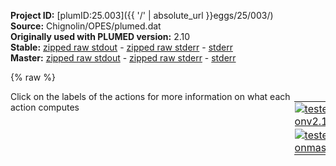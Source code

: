 **Project ID:** [plumID:25.003]({{ '/' | absolute_url }}eggs/25/003/)  
**Source:** Chignolin/OPES/plumed.dat  
**Originally used with PLUMED version:** 2.10  
**Stable:** [zipped raw stdout](plumed.dat.plumed.stdout.txt.zip) - [zipped raw stderr](plumed.dat.plumed.stderr.txt.zip) - [stderr](plumed.dat.plumed.stderr)  
**Master:** [zipped raw stdout](plumed.dat.plumed_master.stdout.txt.zip) - [zipped raw stderr](plumed.dat.plumed_master.stderr.txt.zip) - [stderr](plumed.dat.plumed_master.stderr)  

{% raw %}
<div style="width: 100%; float:left">
<div style="width: 90%; float:left" id="value_details_data/Chignolin/OPES/plumed.dat"> Click on the labels of the actions for more information on what each action computes </div>
<div style="width: 10%; float:left"><table><tr><td style="padding:1px"><a href="plumed.dat.plumed.stderr"><img src="https://img.shields.io/badge/v2.10-passing-green.svg" alt="tested onv2.10" /></a></td></tr><tr><td style="padding:1px"><a href="plumed.dat.plumed_master.stderr"><img src="https://img.shields.io/badge/master-passing-green.svg" alt="tested onmaster" /></a></td></tr></table></div></div>
<pre style="width=97%;">
<span class="plumedtooltip" style="color:blue"># vim: ft=plumed<span class="right">Enables syntax highlighting for PLUMED files in vim. See <a href="https://www.plumed.org/doc-master/user-doc/html/_vim_syntax.html">here for more details. </a><i></i></span></span>

<br/><span style="color:blue" class="comment">#generated with gmx editconf -f topol.tpr -o reference.pdb, see https://www.plumed.org/doc-v2.7/user-doc/html/_m_o_l_i_n_f_o.html</span>
<span class="plumedtooltip" style="color:green">WHOLEMOLECULES<span class="right">This action is used to rebuild molecules that can become split by the periodic boundary conditions. <a href="https://www.plumed.org/doc-master/user-doc/html/_w_h_o_l_e_m_o_l_e_c_u_l_e_s.html" style="color:green">More details</a><i></i></span></span> <span class="plumedtooltip">ENTITY0<span class="right">the atoms that make up a molecule that you wish to align<i></i></span></span>=1-166

<span style="color:blue" class="comment"># Select Calpha</span>
<span style="display:none;" id="data/Chignolin/OPES/plumed.dat">The WHOLEMOLECULES action with label <b></b> calculates something</span><b name="data/Chignolin/OPES/plumed.datPROTEIN" onclick='showPath("data/Chignolin/OPES/plumed.dat","data/Chignolin/OPES/plumed.datPROTEIN","data/Chignolin/OPES/plumed.datPROTEIN","violet")'>PROTEIN</b><span style="display:none;" id="data/Chignolin/OPES/plumed.datPROTEIN">The GROUP action with label <b>PROTEIN</b> calculates the following quantities:<table  align="center" frame="void" width="95%" cellpadding="5%"><tr><td width="5%"><b> Quantity </b>  </td><td width="5%"><b> Type </b>  </td><td><b> Description </b> </td></tr><tr><td width="5%">PROTEIN</td><td width="5%"><font color="violet">atoms</font></td><td>indices of atoms specified in GROUP</td></tr></table></span>: <span class="plumedtooltip" style="color:green">GROUP<span class="right">Define a group of atoms so that a particular list of atoms can be referenced with a single label in definitions of CVs or virtual atoms. <a href="https://www.plumed.org/doc-master/user-doc/html/_g_r_o_u_p.html" style="color:green">More details</a><i></i></span></span> <span class="plumedtooltip">ATOMS<span class="right">the numerical indexes for the set of atoms in the group<i></i></span></span>=1-166
<b name="data/Chignolin/OPES/plumed.datCA" onclick='showPath("data/Chignolin/OPES/plumed.dat","data/Chignolin/OPES/plumed.datCA","data/Chignolin/OPES/plumed.datCA","violet")'>CA</b><span style="display:none;" id="data/Chignolin/OPES/plumed.datCA">The GROUP action with label <b>CA</b> calculates the following quantities:<table  align="center" frame="void" width="95%" cellpadding="5%"><tr><td width="5%"><b> Quantity </b>  </td><td width="5%"><b> Type </b>  </td><td><b> Description </b> </td></tr><tr><td width="5%">CA</td><td width="5%"><font color="violet">atoms</font></td><td>indices of atoms specified in GROUP</td></tr></table></span>: <span class="plumedtooltip" style="color:green">GROUP<span class="right">Define a group of atoms so that a particular list of atoms can be referenced with a single label in definitions of CVs or virtual atoms. <a href="https://www.plumed.org/doc-master/user-doc/html/_g_r_o_u_p.html" style="color:green">More details</a><i></i></span></span> <span class="plumedtooltip">ATOMS<span class="right">the numerical indexes for the set of atoms in the group<i></i></span></span>=5,26,47,61,73,88,102,109,123,147

<b name="data/Chignolin/OPES/plumed.datd1" onclick='showPath("data/Chignolin/OPES/plumed.dat","data/Chignolin/OPES/plumed.datd1","data/Chignolin/OPES/plumed.datd1","black")'>d1</b><span style="display:none;" id="data/Chignolin/OPES/plumed.datd1">The DISTANCE action with label <b>d1</b> calculates the following quantities:<table  align="center" frame="void" width="95%" cellpadding="5%"><tr><td width="5%"><b> Quantity </b>  </td><td width="5%"><b> Type </b>  </td><td><b> Description </b> </td></tr><tr><td width="5%">d1</td><td width="5%"><font color="black">scalar</font></td><td>the DISTANCE between this pair of atoms</td></tr></table></span>: <span class="plumedtooltip" style="color:green">DISTANCE<span class="right">Calculate the distance between a pair of atoms. <a href="https://www.plumed.org/doc-master/user-doc/html/_d_i_s_t_a_n_c_e.html" style="color:green">More details</a><i></i></span></span> <span class="plumedtooltip">ATOMS<span class="right">the pair of atom that we are calculating the distance between<i></i></span></span>=26,5
<b name="data/Chignolin/OPES/plumed.datd2" onclick='showPath("data/Chignolin/OPES/plumed.dat","data/Chignolin/OPES/plumed.datd2","data/Chignolin/OPES/plumed.datd2","black")'>d2</b><span style="display:none;" id="data/Chignolin/OPES/plumed.datd2">The DISTANCE action with label <b>d2</b> calculates the following quantities:<table  align="center" frame="void" width="95%" cellpadding="5%"><tr><td width="5%"><b> Quantity </b>  </td><td width="5%"><b> Type </b>  </td><td><b> Description </b> </td></tr><tr><td width="5%">d2</td><td width="5%"><font color="black">scalar</font></td><td>the DISTANCE between this pair of atoms</td></tr></table></span>: <span class="plumedtooltip" style="color:green">DISTANCE<span class="right">Calculate the distance between a pair of atoms. <a href="https://www.plumed.org/doc-master/user-doc/html/_d_i_s_t_a_n_c_e.html" style="color:green">More details</a><i></i></span></span> <span class="plumedtooltip">ATOMS<span class="right">the pair of atom that we are calculating the distance between<i></i></span></span>=47,5
<b name="data/Chignolin/OPES/plumed.datd3" onclick='showPath("data/Chignolin/OPES/plumed.dat","data/Chignolin/OPES/plumed.datd3","data/Chignolin/OPES/plumed.datd3","black")'>d3</b><span style="display:none;" id="data/Chignolin/OPES/plumed.datd3">The DISTANCE action with label <b>d3</b> calculates the following quantities:<table  align="center" frame="void" width="95%" cellpadding="5%"><tr><td width="5%"><b> Quantity </b>  </td><td width="5%"><b> Type </b>  </td><td><b> Description </b> </td></tr><tr><td width="5%">d3</td><td width="5%"><font color="black">scalar</font></td><td>the DISTANCE between this pair of atoms</td></tr></table></span>: <span class="plumedtooltip" style="color:green">DISTANCE<span class="right">Calculate the distance between a pair of atoms. <a href="https://www.plumed.org/doc-master/user-doc/html/_d_i_s_t_a_n_c_e.html" style="color:green">More details</a><i></i></span></span> <span class="plumedtooltip">ATOMS<span class="right">the pair of atom that we are calculating the distance between<i></i></span></span>=47,26
<b name="data/Chignolin/OPES/plumed.datd4" onclick='showPath("data/Chignolin/OPES/plumed.dat","data/Chignolin/OPES/plumed.datd4","data/Chignolin/OPES/plumed.datd4","black")'>d4</b><span style="display:none;" id="data/Chignolin/OPES/plumed.datd4">The DISTANCE action with label <b>d4</b> calculates the following quantities:<table  align="center" frame="void" width="95%" cellpadding="5%"><tr><td width="5%"><b> Quantity </b>  </td><td width="5%"><b> Type </b>  </td><td><b> Description </b> </td></tr><tr><td width="5%">d4</td><td width="5%"><font color="black">scalar</font></td><td>the DISTANCE between this pair of atoms</td></tr></table></span>: <span class="plumedtooltip" style="color:green">DISTANCE<span class="right">Calculate the distance between a pair of atoms. <a href="https://www.plumed.org/doc-master/user-doc/html/_d_i_s_t_a_n_c_e.html" style="color:green">More details</a><i></i></span></span> <span class="plumedtooltip">ATOMS<span class="right">the pair of atom that we are calculating the distance between<i></i></span></span>=61,5
<b name="data/Chignolin/OPES/plumed.datd5" onclick='showPath("data/Chignolin/OPES/plumed.dat","data/Chignolin/OPES/plumed.datd5","data/Chignolin/OPES/plumed.datd5","black")'>d5</b><span style="display:none;" id="data/Chignolin/OPES/plumed.datd5">The DISTANCE action with label <b>d5</b> calculates the following quantities:<table  align="center" frame="void" width="95%" cellpadding="5%"><tr><td width="5%"><b> Quantity </b>  </td><td width="5%"><b> Type </b>  </td><td><b> Description </b> </td></tr><tr><td width="5%">d5</td><td width="5%"><font color="black">scalar</font></td><td>the DISTANCE between this pair of atoms</td></tr></table></span>: <span class="plumedtooltip" style="color:green">DISTANCE<span class="right">Calculate the distance between a pair of atoms. <a href="https://www.plumed.org/doc-master/user-doc/html/_d_i_s_t_a_n_c_e.html" style="color:green">More details</a><i></i></span></span> <span class="plumedtooltip">ATOMS<span class="right">the pair of atom that we are calculating the distance between<i></i></span></span>=61,26
<b name="data/Chignolin/OPES/plumed.datd6" onclick='showPath("data/Chignolin/OPES/plumed.dat","data/Chignolin/OPES/plumed.datd6","data/Chignolin/OPES/plumed.datd6","black")'>d6</b><span style="display:none;" id="data/Chignolin/OPES/plumed.datd6">The DISTANCE action with label <b>d6</b> calculates the following quantities:<table  align="center" frame="void" width="95%" cellpadding="5%"><tr><td width="5%"><b> Quantity </b>  </td><td width="5%"><b> Type </b>  </td><td><b> Description </b> </td></tr><tr><td width="5%">d6</td><td width="5%"><font color="black">scalar</font></td><td>the DISTANCE between this pair of atoms</td></tr></table></span>: <span class="plumedtooltip" style="color:green">DISTANCE<span class="right">Calculate the distance between a pair of atoms. <a href="https://www.plumed.org/doc-master/user-doc/html/_d_i_s_t_a_n_c_e.html" style="color:green">More details</a><i></i></span></span> <span class="plumedtooltip">ATOMS<span class="right">the pair of atom that we are calculating the distance between<i></i></span></span>=61,47
<b name="data/Chignolin/OPES/plumed.datd7" onclick='showPath("data/Chignolin/OPES/plumed.dat","data/Chignolin/OPES/plumed.datd7","data/Chignolin/OPES/plumed.datd7","black")'>d7</b><span style="display:none;" id="data/Chignolin/OPES/plumed.datd7">The DISTANCE action with label <b>d7</b> calculates the following quantities:<table  align="center" frame="void" width="95%" cellpadding="5%"><tr><td width="5%"><b> Quantity </b>  </td><td width="5%"><b> Type </b>  </td><td><b> Description </b> </td></tr><tr><td width="5%">d7</td><td width="5%"><font color="black">scalar</font></td><td>the DISTANCE between this pair of atoms</td></tr></table></span>: <span class="plumedtooltip" style="color:green">DISTANCE<span class="right">Calculate the distance between a pair of atoms. <a href="https://www.plumed.org/doc-master/user-doc/html/_d_i_s_t_a_n_c_e.html" style="color:green">More details</a><i></i></span></span> <span class="plumedtooltip">ATOMS<span class="right">the pair of atom that we are calculating the distance between<i></i></span></span>=73,5
<b name="data/Chignolin/OPES/plumed.datd8" onclick='showPath("data/Chignolin/OPES/plumed.dat","data/Chignolin/OPES/plumed.datd8","data/Chignolin/OPES/plumed.datd8","black")'>d8</b><span style="display:none;" id="data/Chignolin/OPES/plumed.datd8">The DISTANCE action with label <b>d8</b> calculates the following quantities:<table  align="center" frame="void" width="95%" cellpadding="5%"><tr><td width="5%"><b> Quantity </b>  </td><td width="5%"><b> Type </b>  </td><td><b> Description </b> </td></tr><tr><td width="5%">d8</td><td width="5%"><font color="black">scalar</font></td><td>the DISTANCE between this pair of atoms</td></tr></table></span>: <span class="plumedtooltip" style="color:green">DISTANCE<span class="right">Calculate the distance between a pair of atoms. <a href="https://www.plumed.org/doc-master/user-doc/html/_d_i_s_t_a_n_c_e.html" style="color:green">More details</a><i></i></span></span> <span class="plumedtooltip">ATOMS<span class="right">the pair of atom that we are calculating the distance between<i></i></span></span>=73,26
<b name="data/Chignolin/OPES/plumed.datd9" onclick='showPath("data/Chignolin/OPES/plumed.dat","data/Chignolin/OPES/plumed.datd9","data/Chignolin/OPES/plumed.datd9","black")'>d9</b><span style="display:none;" id="data/Chignolin/OPES/plumed.datd9">The DISTANCE action with label <b>d9</b> calculates the following quantities:<table  align="center" frame="void" width="95%" cellpadding="5%"><tr><td width="5%"><b> Quantity </b>  </td><td width="5%"><b> Type </b>  </td><td><b> Description </b> </td></tr><tr><td width="5%">d9</td><td width="5%"><font color="black">scalar</font></td><td>the DISTANCE between this pair of atoms</td></tr></table></span>: <span class="plumedtooltip" style="color:green">DISTANCE<span class="right">Calculate the distance between a pair of atoms. <a href="https://www.plumed.org/doc-master/user-doc/html/_d_i_s_t_a_n_c_e.html" style="color:green">More details</a><i></i></span></span> <span class="plumedtooltip">ATOMS<span class="right">the pair of atom that we are calculating the distance between<i></i></span></span>=73,47
<b name="data/Chignolin/OPES/plumed.datd10" onclick='showPath("data/Chignolin/OPES/plumed.dat","data/Chignolin/OPES/plumed.datd10","data/Chignolin/OPES/plumed.datd10","black")'>d10</b><span style="display:none;" id="data/Chignolin/OPES/plumed.datd10">The DISTANCE action with label <b>d10</b> calculates the following quantities:<table  align="center" frame="void" width="95%" cellpadding="5%"><tr><td width="5%"><b> Quantity </b>  </td><td width="5%"><b> Type </b>  </td><td><b> Description </b> </td></tr><tr><td width="5%">d10</td><td width="5%"><font color="black">scalar</font></td><td>the DISTANCE between this pair of atoms</td></tr></table></span>: <span class="plumedtooltip" style="color:green">DISTANCE<span class="right">Calculate the distance between a pair of atoms. <a href="https://www.plumed.org/doc-master/user-doc/html/_d_i_s_t_a_n_c_e.html" style="color:green">More details</a><i></i></span></span> <span class="plumedtooltip">ATOMS<span class="right">the pair of atom that we are calculating the distance between<i></i></span></span>=73,61
<b name="data/Chignolin/OPES/plumed.datd11" onclick='showPath("data/Chignolin/OPES/plumed.dat","data/Chignolin/OPES/plumed.datd11","data/Chignolin/OPES/plumed.datd11","black")'>d11</b><span style="display:none;" id="data/Chignolin/OPES/plumed.datd11">The DISTANCE action with label <b>d11</b> calculates the following quantities:<table  align="center" frame="void" width="95%" cellpadding="5%"><tr><td width="5%"><b> Quantity </b>  </td><td width="5%"><b> Type </b>  </td><td><b> Description </b> </td></tr><tr><td width="5%">d11</td><td width="5%"><font color="black">scalar</font></td><td>the DISTANCE between this pair of atoms</td></tr></table></span>: <span class="plumedtooltip" style="color:green">DISTANCE<span class="right">Calculate the distance between a pair of atoms. <a href="https://www.plumed.org/doc-master/user-doc/html/_d_i_s_t_a_n_c_e.html" style="color:green">More details</a><i></i></span></span> <span class="plumedtooltip">ATOMS<span class="right">the pair of atom that we are calculating the distance between<i></i></span></span>=88,5
<b name="data/Chignolin/OPES/plumed.datd12" onclick='showPath("data/Chignolin/OPES/plumed.dat","data/Chignolin/OPES/plumed.datd12","data/Chignolin/OPES/plumed.datd12","black")'>d12</b><span style="display:none;" id="data/Chignolin/OPES/plumed.datd12">The DISTANCE action with label <b>d12</b> calculates the following quantities:<table  align="center" frame="void" width="95%" cellpadding="5%"><tr><td width="5%"><b> Quantity </b>  </td><td width="5%"><b> Type </b>  </td><td><b> Description </b> </td></tr><tr><td width="5%">d12</td><td width="5%"><font color="black">scalar</font></td><td>the DISTANCE between this pair of atoms</td></tr></table></span>: <span class="plumedtooltip" style="color:green">DISTANCE<span class="right">Calculate the distance between a pair of atoms. <a href="https://www.plumed.org/doc-master/user-doc/html/_d_i_s_t_a_n_c_e.html" style="color:green">More details</a><i></i></span></span> <span class="plumedtooltip">ATOMS<span class="right">the pair of atom that we are calculating the distance between<i></i></span></span>=88,26
<b name="data/Chignolin/OPES/plumed.datd13" onclick='showPath("data/Chignolin/OPES/plumed.dat","data/Chignolin/OPES/plumed.datd13","data/Chignolin/OPES/plumed.datd13","black")'>d13</b><span style="display:none;" id="data/Chignolin/OPES/plumed.datd13">The DISTANCE action with label <b>d13</b> calculates the following quantities:<table  align="center" frame="void" width="95%" cellpadding="5%"><tr><td width="5%"><b> Quantity </b>  </td><td width="5%"><b> Type </b>  </td><td><b> Description </b> </td></tr><tr><td width="5%">d13</td><td width="5%"><font color="black">scalar</font></td><td>the DISTANCE between this pair of atoms</td></tr></table></span>: <span class="plumedtooltip" style="color:green">DISTANCE<span class="right">Calculate the distance between a pair of atoms. <a href="https://www.plumed.org/doc-master/user-doc/html/_d_i_s_t_a_n_c_e.html" style="color:green">More details</a><i></i></span></span> <span class="plumedtooltip">ATOMS<span class="right">the pair of atom that we are calculating the distance between<i></i></span></span>=88,47
<b name="data/Chignolin/OPES/plumed.datd14" onclick='showPath("data/Chignolin/OPES/plumed.dat","data/Chignolin/OPES/plumed.datd14","data/Chignolin/OPES/plumed.datd14","black")'>d14</b><span style="display:none;" id="data/Chignolin/OPES/plumed.datd14">The DISTANCE action with label <b>d14</b> calculates the following quantities:<table  align="center" frame="void" width="95%" cellpadding="5%"><tr><td width="5%"><b> Quantity </b>  </td><td width="5%"><b> Type </b>  </td><td><b> Description </b> </td></tr><tr><td width="5%">d14</td><td width="5%"><font color="black">scalar</font></td><td>the DISTANCE between this pair of atoms</td></tr></table></span>: <span class="plumedtooltip" style="color:green">DISTANCE<span class="right">Calculate the distance between a pair of atoms. <a href="https://www.plumed.org/doc-master/user-doc/html/_d_i_s_t_a_n_c_e.html" style="color:green">More details</a><i></i></span></span> <span class="plumedtooltip">ATOMS<span class="right">the pair of atom that we are calculating the distance between<i></i></span></span>=88,61
<b name="data/Chignolin/OPES/plumed.datd15" onclick='showPath("data/Chignolin/OPES/plumed.dat","data/Chignolin/OPES/plumed.datd15","data/Chignolin/OPES/plumed.datd15","black")'>d15</b><span style="display:none;" id="data/Chignolin/OPES/plumed.datd15">The DISTANCE action with label <b>d15</b> calculates the following quantities:<table  align="center" frame="void" width="95%" cellpadding="5%"><tr><td width="5%"><b> Quantity </b>  </td><td width="5%"><b> Type </b>  </td><td><b> Description </b> </td></tr><tr><td width="5%">d15</td><td width="5%"><font color="black">scalar</font></td><td>the DISTANCE between this pair of atoms</td></tr></table></span>: <span class="plumedtooltip" style="color:green">DISTANCE<span class="right">Calculate the distance between a pair of atoms. <a href="https://www.plumed.org/doc-master/user-doc/html/_d_i_s_t_a_n_c_e.html" style="color:green">More details</a><i></i></span></span> <span class="plumedtooltip">ATOMS<span class="right">the pair of atom that we are calculating the distance between<i></i></span></span>=88,73
<b name="data/Chignolin/OPES/plumed.datd16" onclick='showPath("data/Chignolin/OPES/plumed.dat","data/Chignolin/OPES/plumed.datd16","data/Chignolin/OPES/plumed.datd16","black")'>d16</b><span style="display:none;" id="data/Chignolin/OPES/plumed.datd16">The DISTANCE action with label <b>d16</b> calculates the following quantities:<table  align="center" frame="void" width="95%" cellpadding="5%"><tr><td width="5%"><b> Quantity </b>  </td><td width="5%"><b> Type </b>  </td><td><b> Description </b> </td></tr><tr><td width="5%">d16</td><td width="5%"><font color="black">scalar</font></td><td>the DISTANCE between this pair of atoms</td></tr></table></span>: <span class="plumedtooltip" style="color:green">DISTANCE<span class="right">Calculate the distance between a pair of atoms. <a href="https://www.plumed.org/doc-master/user-doc/html/_d_i_s_t_a_n_c_e.html" style="color:green">More details</a><i></i></span></span> <span class="plumedtooltip">ATOMS<span class="right">the pair of atom that we are calculating the distance between<i></i></span></span>=102,5
<b name="data/Chignolin/OPES/plumed.datd17" onclick='showPath("data/Chignolin/OPES/plumed.dat","data/Chignolin/OPES/plumed.datd17","data/Chignolin/OPES/plumed.datd17","black")'>d17</b><span style="display:none;" id="data/Chignolin/OPES/plumed.datd17">The DISTANCE action with label <b>d17</b> calculates the following quantities:<table  align="center" frame="void" width="95%" cellpadding="5%"><tr><td width="5%"><b> Quantity </b>  </td><td width="5%"><b> Type </b>  </td><td><b> Description </b> </td></tr><tr><td width="5%">d17</td><td width="5%"><font color="black">scalar</font></td><td>the DISTANCE between this pair of atoms</td></tr></table></span>: <span class="plumedtooltip" style="color:green">DISTANCE<span class="right">Calculate the distance between a pair of atoms. <a href="https://www.plumed.org/doc-master/user-doc/html/_d_i_s_t_a_n_c_e.html" style="color:green">More details</a><i></i></span></span> <span class="plumedtooltip">ATOMS<span class="right">the pair of atom that we are calculating the distance between<i></i></span></span>=102,26
<b name="data/Chignolin/OPES/plumed.datd18" onclick='showPath("data/Chignolin/OPES/plumed.dat","data/Chignolin/OPES/plumed.datd18","data/Chignolin/OPES/plumed.datd18","black")'>d18</b><span style="display:none;" id="data/Chignolin/OPES/plumed.datd18">The DISTANCE action with label <b>d18</b> calculates the following quantities:<table  align="center" frame="void" width="95%" cellpadding="5%"><tr><td width="5%"><b> Quantity </b>  </td><td width="5%"><b> Type </b>  </td><td><b> Description </b> </td></tr><tr><td width="5%">d18</td><td width="5%"><font color="black">scalar</font></td><td>the DISTANCE between this pair of atoms</td></tr></table></span>: <span class="plumedtooltip" style="color:green">DISTANCE<span class="right">Calculate the distance between a pair of atoms. <a href="https://www.plumed.org/doc-master/user-doc/html/_d_i_s_t_a_n_c_e.html" style="color:green">More details</a><i></i></span></span> <span class="plumedtooltip">ATOMS<span class="right">the pair of atom that we are calculating the distance between<i></i></span></span>=102,47
<b name="data/Chignolin/OPES/plumed.datd19" onclick='showPath("data/Chignolin/OPES/plumed.dat","data/Chignolin/OPES/plumed.datd19","data/Chignolin/OPES/plumed.datd19","black")'>d19</b><span style="display:none;" id="data/Chignolin/OPES/plumed.datd19">The DISTANCE action with label <b>d19</b> calculates the following quantities:<table  align="center" frame="void" width="95%" cellpadding="5%"><tr><td width="5%"><b> Quantity </b>  </td><td width="5%"><b> Type </b>  </td><td><b> Description </b> </td></tr><tr><td width="5%">d19</td><td width="5%"><font color="black">scalar</font></td><td>the DISTANCE between this pair of atoms</td></tr></table></span>: <span class="plumedtooltip" style="color:green">DISTANCE<span class="right">Calculate the distance between a pair of atoms. <a href="https://www.plumed.org/doc-master/user-doc/html/_d_i_s_t_a_n_c_e.html" style="color:green">More details</a><i></i></span></span> <span class="plumedtooltip">ATOMS<span class="right">the pair of atom that we are calculating the distance between<i></i></span></span>=102,61
<b name="data/Chignolin/OPES/plumed.datd20" onclick='showPath("data/Chignolin/OPES/plumed.dat","data/Chignolin/OPES/plumed.datd20","data/Chignolin/OPES/plumed.datd20","black")'>d20</b><span style="display:none;" id="data/Chignolin/OPES/plumed.datd20">The DISTANCE action with label <b>d20</b> calculates the following quantities:<table  align="center" frame="void" width="95%" cellpadding="5%"><tr><td width="5%"><b> Quantity </b>  </td><td width="5%"><b> Type </b>  </td><td><b> Description </b> </td></tr><tr><td width="5%">d20</td><td width="5%"><font color="black">scalar</font></td><td>the DISTANCE between this pair of atoms</td></tr></table></span>: <span class="plumedtooltip" style="color:green">DISTANCE<span class="right">Calculate the distance between a pair of atoms. <a href="https://www.plumed.org/doc-master/user-doc/html/_d_i_s_t_a_n_c_e.html" style="color:green">More details</a><i></i></span></span> <span class="plumedtooltip">ATOMS<span class="right">the pair of atom that we are calculating the distance between<i></i></span></span>=102,73
<b name="data/Chignolin/OPES/plumed.datd21" onclick='showPath("data/Chignolin/OPES/plumed.dat","data/Chignolin/OPES/plumed.datd21","data/Chignolin/OPES/plumed.datd21","black")'>d21</b><span style="display:none;" id="data/Chignolin/OPES/plumed.datd21">The DISTANCE action with label <b>d21</b> calculates the following quantities:<table  align="center" frame="void" width="95%" cellpadding="5%"><tr><td width="5%"><b> Quantity </b>  </td><td width="5%"><b> Type </b>  </td><td><b> Description </b> </td></tr><tr><td width="5%">d21</td><td width="5%"><font color="black">scalar</font></td><td>the DISTANCE between this pair of atoms</td></tr></table></span>: <span class="plumedtooltip" style="color:green">DISTANCE<span class="right">Calculate the distance between a pair of atoms. <a href="https://www.plumed.org/doc-master/user-doc/html/_d_i_s_t_a_n_c_e.html" style="color:green">More details</a><i></i></span></span> <span class="plumedtooltip">ATOMS<span class="right">the pair of atom that we are calculating the distance between<i></i></span></span>=102,88
<b name="data/Chignolin/OPES/plumed.datd22" onclick='showPath("data/Chignolin/OPES/plumed.dat","data/Chignolin/OPES/plumed.datd22","data/Chignolin/OPES/plumed.datd22","black")'>d22</b><span style="display:none;" id="data/Chignolin/OPES/plumed.datd22">The DISTANCE action with label <b>d22</b> calculates the following quantities:<table  align="center" frame="void" width="95%" cellpadding="5%"><tr><td width="5%"><b> Quantity </b>  </td><td width="5%"><b> Type </b>  </td><td><b> Description </b> </td></tr><tr><td width="5%">d22</td><td width="5%"><font color="black">scalar</font></td><td>the DISTANCE between this pair of atoms</td></tr></table></span>: <span class="plumedtooltip" style="color:green">DISTANCE<span class="right">Calculate the distance between a pair of atoms. <a href="https://www.plumed.org/doc-master/user-doc/html/_d_i_s_t_a_n_c_e.html" style="color:green">More details</a><i></i></span></span> <span class="plumedtooltip">ATOMS<span class="right">the pair of atom that we are calculating the distance between<i></i></span></span>=109,5
<b name="data/Chignolin/OPES/plumed.datd23" onclick='showPath("data/Chignolin/OPES/plumed.dat","data/Chignolin/OPES/plumed.datd23","data/Chignolin/OPES/plumed.datd23","black")'>d23</b><span style="display:none;" id="data/Chignolin/OPES/plumed.datd23">The DISTANCE action with label <b>d23</b> calculates the following quantities:<table  align="center" frame="void" width="95%" cellpadding="5%"><tr><td width="5%"><b> Quantity </b>  </td><td width="5%"><b> Type </b>  </td><td><b> Description </b> </td></tr><tr><td width="5%">d23</td><td width="5%"><font color="black">scalar</font></td><td>the DISTANCE between this pair of atoms</td></tr></table></span>: <span class="plumedtooltip" style="color:green">DISTANCE<span class="right">Calculate the distance between a pair of atoms. <a href="https://www.plumed.org/doc-master/user-doc/html/_d_i_s_t_a_n_c_e.html" style="color:green">More details</a><i></i></span></span> <span class="plumedtooltip">ATOMS<span class="right">the pair of atom that we are calculating the distance between<i></i></span></span>=109,26
<b name="data/Chignolin/OPES/plumed.datd24" onclick='showPath("data/Chignolin/OPES/plumed.dat","data/Chignolin/OPES/plumed.datd24","data/Chignolin/OPES/plumed.datd24","black")'>d24</b><span style="display:none;" id="data/Chignolin/OPES/plumed.datd24">The DISTANCE action with label <b>d24</b> calculates the following quantities:<table  align="center" frame="void" width="95%" cellpadding="5%"><tr><td width="5%"><b> Quantity </b>  </td><td width="5%"><b> Type </b>  </td><td><b> Description </b> </td></tr><tr><td width="5%">d24</td><td width="5%"><font color="black">scalar</font></td><td>the DISTANCE between this pair of atoms</td></tr></table></span>: <span class="plumedtooltip" style="color:green">DISTANCE<span class="right">Calculate the distance between a pair of atoms. <a href="https://www.plumed.org/doc-master/user-doc/html/_d_i_s_t_a_n_c_e.html" style="color:green">More details</a><i></i></span></span> <span class="plumedtooltip">ATOMS<span class="right">the pair of atom that we are calculating the distance between<i></i></span></span>=109,47
<b name="data/Chignolin/OPES/plumed.datd25" onclick='showPath("data/Chignolin/OPES/plumed.dat","data/Chignolin/OPES/plumed.datd25","data/Chignolin/OPES/plumed.datd25","black")'>d25</b><span style="display:none;" id="data/Chignolin/OPES/plumed.datd25">The DISTANCE action with label <b>d25</b> calculates the following quantities:<table  align="center" frame="void" width="95%" cellpadding="5%"><tr><td width="5%"><b> Quantity </b>  </td><td width="5%"><b> Type </b>  </td><td><b> Description </b> </td></tr><tr><td width="5%">d25</td><td width="5%"><font color="black">scalar</font></td><td>the DISTANCE between this pair of atoms</td></tr></table></span>: <span class="plumedtooltip" style="color:green">DISTANCE<span class="right">Calculate the distance between a pair of atoms. <a href="https://www.plumed.org/doc-master/user-doc/html/_d_i_s_t_a_n_c_e.html" style="color:green">More details</a><i></i></span></span> <span class="plumedtooltip">ATOMS<span class="right">the pair of atom that we are calculating the distance between<i></i></span></span>=109,61
<b name="data/Chignolin/OPES/plumed.datd26" onclick='showPath("data/Chignolin/OPES/plumed.dat","data/Chignolin/OPES/plumed.datd26","data/Chignolin/OPES/plumed.datd26","black")'>d26</b><span style="display:none;" id="data/Chignolin/OPES/plumed.datd26">The DISTANCE action with label <b>d26</b> calculates the following quantities:<table  align="center" frame="void" width="95%" cellpadding="5%"><tr><td width="5%"><b> Quantity </b>  </td><td width="5%"><b> Type </b>  </td><td><b> Description </b> </td></tr><tr><td width="5%">d26</td><td width="5%"><font color="black">scalar</font></td><td>the DISTANCE between this pair of atoms</td></tr></table></span>: <span class="plumedtooltip" style="color:green">DISTANCE<span class="right">Calculate the distance between a pair of atoms. <a href="https://www.plumed.org/doc-master/user-doc/html/_d_i_s_t_a_n_c_e.html" style="color:green">More details</a><i></i></span></span> <span class="plumedtooltip">ATOMS<span class="right">the pair of atom that we are calculating the distance between<i></i></span></span>=109,73
<b name="data/Chignolin/OPES/plumed.datd27" onclick='showPath("data/Chignolin/OPES/plumed.dat","data/Chignolin/OPES/plumed.datd27","data/Chignolin/OPES/plumed.datd27","black")'>d27</b><span style="display:none;" id="data/Chignolin/OPES/plumed.datd27">The DISTANCE action with label <b>d27</b> calculates the following quantities:<table  align="center" frame="void" width="95%" cellpadding="5%"><tr><td width="5%"><b> Quantity </b>  </td><td width="5%"><b> Type </b>  </td><td><b> Description </b> </td></tr><tr><td width="5%">d27</td><td width="5%"><font color="black">scalar</font></td><td>the DISTANCE between this pair of atoms</td></tr></table></span>: <span class="plumedtooltip" style="color:green">DISTANCE<span class="right">Calculate the distance between a pair of atoms. <a href="https://www.plumed.org/doc-master/user-doc/html/_d_i_s_t_a_n_c_e.html" style="color:green">More details</a><i></i></span></span> <span class="plumedtooltip">ATOMS<span class="right">the pair of atom that we are calculating the distance between<i></i></span></span>=109,88
<b name="data/Chignolin/OPES/plumed.datd28" onclick='showPath("data/Chignolin/OPES/plumed.dat","data/Chignolin/OPES/plumed.datd28","data/Chignolin/OPES/plumed.datd28","black")'>d28</b><span style="display:none;" id="data/Chignolin/OPES/plumed.datd28">The DISTANCE action with label <b>d28</b> calculates the following quantities:<table  align="center" frame="void" width="95%" cellpadding="5%"><tr><td width="5%"><b> Quantity </b>  </td><td width="5%"><b> Type </b>  </td><td><b> Description </b> </td></tr><tr><td width="5%">d28</td><td width="5%"><font color="black">scalar</font></td><td>the DISTANCE between this pair of atoms</td></tr></table></span>: <span class="plumedtooltip" style="color:green">DISTANCE<span class="right">Calculate the distance between a pair of atoms. <a href="https://www.plumed.org/doc-master/user-doc/html/_d_i_s_t_a_n_c_e.html" style="color:green">More details</a><i></i></span></span> <span class="plumedtooltip">ATOMS<span class="right">the pair of atom that we are calculating the distance between<i></i></span></span>=109,102
<b name="data/Chignolin/OPES/plumed.datd29" onclick='showPath("data/Chignolin/OPES/plumed.dat","data/Chignolin/OPES/plumed.datd29","data/Chignolin/OPES/plumed.datd29","black")'>d29</b><span style="display:none;" id="data/Chignolin/OPES/plumed.datd29">The DISTANCE action with label <b>d29</b> calculates the following quantities:<table  align="center" frame="void" width="95%" cellpadding="5%"><tr><td width="5%"><b> Quantity </b>  </td><td width="5%"><b> Type </b>  </td><td><b> Description </b> </td></tr><tr><td width="5%">d29</td><td width="5%"><font color="black">scalar</font></td><td>the DISTANCE between this pair of atoms</td></tr></table></span>: <span class="plumedtooltip" style="color:green">DISTANCE<span class="right">Calculate the distance between a pair of atoms. <a href="https://www.plumed.org/doc-master/user-doc/html/_d_i_s_t_a_n_c_e.html" style="color:green">More details</a><i></i></span></span> <span class="plumedtooltip">ATOMS<span class="right">the pair of atom that we are calculating the distance between<i></i></span></span>=123,5
<b name="data/Chignolin/OPES/plumed.datd30" onclick='showPath("data/Chignolin/OPES/plumed.dat","data/Chignolin/OPES/plumed.datd30","data/Chignolin/OPES/plumed.datd30","black")'>d30</b><span style="display:none;" id="data/Chignolin/OPES/plumed.datd30">The DISTANCE action with label <b>d30</b> calculates the following quantities:<table  align="center" frame="void" width="95%" cellpadding="5%"><tr><td width="5%"><b> Quantity </b>  </td><td width="5%"><b> Type </b>  </td><td><b> Description </b> </td></tr><tr><td width="5%">d30</td><td width="5%"><font color="black">scalar</font></td><td>the DISTANCE between this pair of atoms</td></tr></table></span>: <span class="plumedtooltip" style="color:green">DISTANCE<span class="right">Calculate the distance between a pair of atoms. <a href="https://www.plumed.org/doc-master/user-doc/html/_d_i_s_t_a_n_c_e.html" style="color:green">More details</a><i></i></span></span> <span class="plumedtooltip">ATOMS<span class="right">the pair of atom that we are calculating the distance between<i></i></span></span>=123,26
<b name="data/Chignolin/OPES/plumed.datd31" onclick='showPath("data/Chignolin/OPES/plumed.dat","data/Chignolin/OPES/plumed.datd31","data/Chignolin/OPES/plumed.datd31","black")'>d31</b><span style="display:none;" id="data/Chignolin/OPES/plumed.datd31">The DISTANCE action with label <b>d31</b> calculates the following quantities:<table  align="center" frame="void" width="95%" cellpadding="5%"><tr><td width="5%"><b> Quantity </b>  </td><td width="5%"><b> Type </b>  </td><td><b> Description </b> </td></tr><tr><td width="5%">d31</td><td width="5%"><font color="black">scalar</font></td><td>the DISTANCE between this pair of atoms</td></tr></table></span>: <span class="plumedtooltip" style="color:green">DISTANCE<span class="right">Calculate the distance between a pair of atoms. <a href="https://www.plumed.org/doc-master/user-doc/html/_d_i_s_t_a_n_c_e.html" style="color:green">More details</a><i></i></span></span> <span class="plumedtooltip">ATOMS<span class="right">the pair of atom that we are calculating the distance between<i></i></span></span>=123,47
<b name="data/Chignolin/OPES/plumed.datd32" onclick='showPath("data/Chignolin/OPES/plumed.dat","data/Chignolin/OPES/plumed.datd32","data/Chignolin/OPES/plumed.datd32","black")'>d32</b><span style="display:none;" id="data/Chignolin/OPES/plumed.datd32">The DISTANCE action with label <b>d32</b> calculates the following quantities:<table  align="center" frame="void" width="95%" cellpadding="5%"><tr><td width="5%"><b> Quantity </b>  </td><td width="5%"><b> Type </b>  </td><td><b> Description </b> </td></tr><tr><td width="5%">d32</td><td width="5%"><font color="black">scalar</font></td><td>the DISTANCE between this pair of atoms</td></tr></table></span>: <span class="plumedtooltip" style="color:green">DISTANCE<span class="right">Calculate the distance between a pair of atoms. <a href="https://www.plumed.org/doc-master/user-doc/html/_d_i_s_t_a_n_c_e.html" style="color:green">More details</a><i></i></span></span> <span class="plumedtooltip">ATOMS<span class="right">the pair of atom that we are calculating the distance between<i></i></span></span>=123,61
<b name="data/Chignolin/OPES/plumed.datd33" onclick='showPath("data/Chignolin/OPES/plumed.dat","data/Chignolin/OPES/plumed.datd33","data/Chignolin/OPES/plumed.datd33","black")'>d33</b><span style="display:none;" id="data/Chignolin/OPES/plumed.datd33">The DISTANCE action with label <b>d33</b> calculates the following quantities:<table  align="center" frame="void" width="95%" cellpadding="5%"><tr><td width="5%"><b> Quantity </b>  </td><td width="5%"><b> Type </b>  </td><td><b> Description </b> </td></tr><tr><td width="5%">d33</td><td width="5%"><font color="black">scalar</font></td><td>the DISTANCE between this pair of atoms</td></tr></table></span>: <span class="plumedtooltip" style="color:green">DISTANCE<span class="right">Calculate the distance between a pair of atoms. <a href="https://www.plumed.org/doc-master/user-doc/html/_d_i_s_t_a_n_c_e.html" style="color:green">More details</a><i></i></span></span> <span class="plumedtooltip">ATOMS<span class="right">the pair of atom that we are calculating the distance between<i></i></span></span>=123,73
<b name="data/Chignolin/OPES/plumed.datd34" onclick='showPath("data/Chignolin/OPES/plumed.dat","data/Chignolin/OPES/plumed.datd34","data/Chignolin/OPES/plumed.datd34","black")'>d34</b><span style="display:none;" id="data/Chignolin/OPES/plumed.datd34">The DISTANCE action with label <b>d34</b> calculates the following quantities:<table  align="center" frame="void" width="95%" cellpadding="5%"><tr><td width="5%"><b> Quantity </b>  </td><td width="5%"><b> Type </b>  </td><td><b> Description </b> </td></tr><tr><td width="5%">d34</td><td width="5%"><font color="black">scalar</font></td><td>the DISTANCE between this pair of atoms</td></tr></table></span>: <span class="plumedtooltip" style="color:green">DISTANCE<span class="right">Calculate the distance between a pair of atoms. <a href="https://www.plumed.org/doc-master/user-doc/html/_d_i_s_t_a_n_c_e.html" style="color:green">More details</a><i></i></span></span> <span class="plumedtooltip">ATOMS<span class="right">the pair of atom that we are calculating the distance between<i></i></span></span>=123,88
<b name="data/Chignolin/OPES/plumed.datd35" onclick='showPath("data/Chignolin/OPES/plumed.dat","data/Chignolin/OPES/plumed.datd35","data/Chignolin/OPES/plumed.datd35","black")'>d35</b><span style="display:none;" id="data/Chignolin/OPES/plumed.datd35">The DISTANCE action with label <b>d35</b> calculates the following quantities:<table  align="center" frame="void" width="95%" cellpadding="5%"><tr><td width="5%"><b> Quantity </b>  </td><td width="5%"><b> Type </b>  </td><td><b> Description </b> </td></tr><tr><td width="5%">d35</td><td width="5%"><font color="black">scalar</font></td><td>the DISTANCE between this pair of atoms</td></tr></table></span>: <span class="plumedtooltip" style="color:green">DISTANCE<span class="right">Calculate the distance between a pair of atoms. <a href="https://www.plumed.org/doc-master/user-doc/html/_d_i_s_t_a_n_c_e.html" style="color:green">More details</a><i></i></span></span> <span class="plumedtooltip">ATOMS<span class="right">the pair of atom that we are calculating the distance between<i></i></span></span>=123,102
<b name="data/Chignolin/OPES/plumed.datd36" onclick='showPath("data/Chignolin/OPES/plumed.dat","data/Chignolin/OPES/plumed.datd36","data/Chignolin/OPES/plumed.datd36","black")'>d36</b><span style="display:none;" id="data/Chignolin/OPES/plumed.datd36">The DISTANCE action with label <b>d36</b> calculates the following quantities:<table  align="center" frame="void" width="95%" cellpadding="5%"><tr><td width="5%"><b> Quantity </b>  </td><td width="5%"><b> Type </b>  </td><td><b> Description </b> </td></tr><tr><td width="5%">d36</td><td width="5%"><font color="black">scalar</font></td><td>the DISTANCE between this pair of atoms</td></tr></table></span>: <span class="plumedtooltip" style="color:green">DISTANCE<span class="right">Calculate the distance between a pair of atoms. <a href="https://www.plumed.org/doc-master/user-doc/html/_d_i_s_t_a_n_c_e.html" style="color:green">More details</a><i></i></span></span> <span class="plumedtooltip">ATOMS<span class="right">the pair of atom that we are calculating the distance between<i></i></span></span>=123,109
<b name="data/Chignolin/OPES/plumed.datd37" onclick='showPath("data/Chignolin/OPES/plumed.dat","data/Chignolin/OPES/plumed.datd37","data/Chignolin/OPES/plumed.datd37","black")'>d37</b><span style="display:none;" id="data/Chignolin/OPES/plumed.datd37">The DISTANCE action with label <b>d37</b> calculates the following quantities:<table  align="center" frame="void" width="95%" cellpadding="5%"><tr><td width="5%"><b> Quantity </b>  </td><td width="5%"><b> Type </b>  </td><td><b> Description </b> </td></tr><tr><td width="5%">d37</td><td width="5%"><font color="black">scalar</font></td><td>the DISTANCE between this pair of atoms</td></tr></table></span>: <span class="plumedtooltip" style="color:green">DISTANCE<span class="right">Calculate the distance between a pair of atoms. <a href="https://www.plumed.org/doc-master/user-doc/html/_d_i_s_t_a_n_c_e.html" style="color:green">More details</a><i></i></span></span> <span class="plumedtooltip">ATOMS<span class="right">the pair of atom that we are calculating the distance between<i></i></span></span>=147,5
<b name="data/Chignolin/OPES/plumed.datd38" onclick='showPath("data/Chignolin/OPES/plumed.dat","data/Chignolin/OPES/plumed.datd38","data/Chignolin/OPES/plumed.datd38","black")'>d38</b><span style="display:none;" id="data/Chignolin/OPES/plumed.datd38">The DISTANCE action with label <b>d38</b> calculates the following quantities:<table  align="center" frame="void" width="95%" cellpadding="5%"><tr><td width="5%"><b> Quantity </b>  </td><td width="5%"><b> Type </b>  </td><td><b> Description </b> </td></tr><tr><td width="5%">d38</td><td width="5%"><font color="black">scalar</font></td><td>the DISTANCE between this pair of atoms</td></tr></table></span>: <span class="plumedtooltip" style="color:green">DISTANCE<span class="right">Calculate the distance between a pair of atoms. <a href="https://www.plumed.org/doc-master/user-doc/html/_d_i_s_t_a_n_c_e.html" style="color:green">More details</a><i></i></span></span> <span class="plumedtooltip">ATOMS<span class="right">the pair of atom that we are calculating the distance between<i></i></span></span>=147,26
<b name="data/Chignolin/OPES/plumed.datd39" onclick='showPath("data/Chignolin/OPES/plumed.dat","data/Chignolin/OPES/plumed.datd39","data/Chignolin/OPES/plumed.datd39","black")'>d39</b><span style="display:none;" id="data/Chignolin/OPES/plumed.datd39">The DISTANCE action with label <b>d39</b> calculates the following quantities:<table  align="center" frame="void" width="95%" cellpadding="5%"><tr><td width="5%"><b> Quantity </b>  </td><td width="5%"><b> Type </b>  </td><td><b> Description </b> </td></tr><tr><td width="5%">d39</td><td width="5%"><font color="black">scalar</font></td><td>the DISTANCE between this pair of atoms</td></tr></table></span>: <span class="plumedtooltip" style="color:green">DISTANCE<span class="right">Calculate the distance between a pair of atoms. <a href="https://www.plumed.org/doc-master/user-doc/html/_d_i_s_t_a_n_c_e.html" style="color:green">More details</a><i></i></span></span> <span class="plumedtooltip">ATOMS<span class="right">the pair of atom that we are calculating the distance between<i></i></span></span>=147,47
<b name="data/Chignolin/OPES/plumed.datd40" onclick='showPath("data/Chignolin/OPES/plumed.dat","data/Chignolin/OPES/plumed.datd40","data/Chignolin/OPES/plumed.datd40","black")'>d40</b><span style="display:none;" id="data/Chignolin/OPES/plumed.datd40">The DISTANCE action with label <b>d40</b> calculates the following quantities:<table  align="center" frame="void" width="95%" cellpadding="5%"><tr><td width="5%"><b> Quantity </b>  </td><td width="5%"><b> Type </b>  </td><td><b> Description </b> </td></tr><tr><td width="5%">d40</td><td width="5%"><font color="black">scalar</font></td><td>the DISTANCE between this pair of atoms</td></tr></table></span>: <span class="plumedtooltip" style="color:green">DISTANCE<span class="right">Calculate the distance between a pair of atoms. <a href="https://www.plumed.org/doc-master/user-doc/html/_d_i_s_t_a_n_c_e.html" style="color:green">More details</a><i></i></span></span> <span class="plumedtooltip">ATOMS<span class="right">the pair of atom that we are calculating the distance between<i></i></span></span>=147,61
<b name="data/Chignolin/OPES/plumed.datd41" onclick='showPath("data/Chignolin/OPES/plumed.dat","data/Chignolin/OPES/plumed.datd41","data/Chignolin/OPES/plumed.datd41","black")'>d41</b><span style="display:none;" id="data/Chignolin/OPES/plumed.datd41">The DISTANCE action with label <b>d41</b> calculates the following quantities:<table  align="center" frame="void" width="95%" cellpadding="5%"><tr><td width="5%"><b> Quantity </b>  </td><td width="5%"><b> Type </b>  </td><td><b> Description </b> </td></tr><tr><td width="5%">d41</td><td width="5%"><font color="black">scalar</font></td><td>the DISTANCE between this pair of atoms</td></tr></table></span>: <span class="plumedtooltip" style="color:green">DISTANCE<span class="right">Calculate the distance between a pair of atoms. <a href="https://www.plumed.org/doc-master/user-doc/html/_d_i_s_t_a_n_c_e.html" style="color:green">More details</a><i></i></span></span> <span class="plumedtooltip">ATOMS<span class="right">the pair of atom that we are calculating the distance between<i></i></span></span>=147,73
<b name="data/Chignolin/OPES/plumed.datd42" onclick='showPath("data/Chignolin/OPES/plumed.dat","data/Chignolin/OPES/plumed.datd42","data/Chignolin/OPES/plumed.datd42","black")'>d42</b><span style="display:none;" id="data/Chignolin/OPES/plumed.datd42">The DISTANCE action with label <b>d42</b> calculates the following quantities:<table  align="center" frame="void" width="95%" cellpadding="5%"><tr><td width="5%"><b> Quantity </b>  </td><td width="5%"><b> Type </b>  </td><td><b> Description </b> </td></tr><tr><td width="5%">d42</td><td width="5%"><font color="black">scalar</font></td><td>the DISTANCE between this pair of atoms</td></tr></table></span>: <span class="plumedtooltip" style="color:green">DISTANCE<span class="right">Calculate the distance between a pair of atoms. <a href="https://www.plumed.org/doc-master/user-doc/html/_d_i_s_t_a_n_c_e.html" style="color:green">More details</a><i></i></span></span> <span class="plumedtooltip">ATOMS<span class="right">the pair of atom that we are calculating the distance between<i></i></span></span>=147,88
<b name="data/Chignolin/OPES/plumed.datd43" onclick='showPath("data/Chignolin/OPES/plumed.dat","data/Chignolin/OPES/plumed.datd43","data/Chignolin/OPES/plumed.datd43","black")'>d43</b><span style="display:none;" id="data/Chignolin/OPES/plumed.datd43">The DISTANCE action with label <b>d43</b> calculates the following quantities:<table  align="center" frame="void" width="95%" cellpadding="5%"><tr><td width="5%"><b> Quantity </b>  </td><td width="5%"><b> Type </b>  </td><td><b> Description </b> </td></tr><tr><td width="5%">d43</td><td width="5%"><font color="black">scalar</font></td><td>the DISTANCE between this pair of atoms</td></tr></table></span>: <span class="plumedtooltip" style="color:green">DISTANCE<span class="right">Calculate the distance between a pair of atoms. <a href="https://www.plumed.org/doc-master/user-doc/html/_d_i_s_t_a_n_c_e.html" style="color:green">More details</a><i></i></span></span> <span class="plumedtooltip">ATOMS<span class="right">the pair of atom that we are calculating the distance between<i></i></span></span>=147,102
<b name="data/Chignolin/OPES/plumed.datd44" onclick='showPath("data/Chignolin/OPES/plumed.dat","data/Chignolin/OPES/plumed.datd44","data/Chignolin/OPES/plumed.datd44","black")'>d44</b><span style="display:none;" id="data/Chignolin/OPES/plumed.datd44">The DISTANCE action with label <b>d44</b> calculates the following quantities:<table  align="center" frame="void" width="95%" cellpadding="5%"><tr><td width="5%"><b> Quantity </b>  </td><td width="5%"><b> Type </b>  </td><td><b> Description </b> </td></tr><tr><td width="5%">d44</td><td width="5%"><font color="black">scalar</font></td><td>the DISTANCE between this pair of atoms</td></tr></table></span>: <span class="plumedtooltip" style="color:green">DISTANCE<span class="right">Calculate the distance between a pair of atoms. <a href="https://www.plumed.org/doc-master/user-doc/html/_d_i_s_t_a_n_c_e.html" style="color:green">More details</a><i></i></span></span> <span class="plumedtooltip">ATOMS<span class="right">the pair of atom that we are calculating the distance between<i></i></span></span>=147,109
<b name="data/Chignolin/OPES/plumed.datd45" onclick='showPath("data/Chignolin/OPES/plumed.dat","data/Chignolin/OPES/plumed.datd45","data/Chignolin/OPES/plumed.datd45","black")'>d45</b><span style="display:none;" id="data/Chignolin/OPES/plumed.datd45">The DISTANCE action with label <b>d45</b> calculates the following quantities:<table  align="center" frame="void" width="95%" cellpadding="5%"><tr><td width="5%"><b> Quantity </b>  </td><td width="5%"><b> Type </b>  </td><td><b> Description </b> </td></tr><tr><td width="5%">d45</td><td width="5%"><font color="black">scalar</font></td><td>the DISTANCE between this pair of atoms</td></tr></table></span>: <span class="plumedtooltip" style="color:green">DISTANCE<span class="right">Calculate the distance between a pair of atoms. <a href="https://www.plumed.org/doc-master/user-doc/html/_d_i_s_t_a_n_c_e.html" style="color:green">More details</a><i></i></span></span> <span class="plumedtooltip">ATOMS<span class="right">the pair of atom that we are calculating the distance between<i></i></span></span>=147,123

<span style="color:blue" class="comment">#Deep-TDA CV</span>
<b name="data/Chignolin/OPES/plumed.datdeepTDA" onclick='showPath("data/Chignolin/OPES/plumed.dat","data/Chignolin/OPES/plumed.datdeepTDA","data/Chignolin/OPES/plumed.datdeepTDA","black")'>deepTDA</b><span style="display:none;" id="data/Chignolin/OPES/plumed.datdeepTDA">The PYTORCH_MODEL action with label <b>deepTDA</b> calculates the following quantities:<table  align="center" frame="void" width="95%" cellpadding="5%"><tr><td width="5%"><b> Quantity </b>  </td><td width="5%"><b> Type </b>  </td><td><b> Description </b> </td></tr><tr><td width="5%">deepTDA.node-0</td><td width="5%"><font color="black">scalar</font></td><td>Model outputs  This is the 0th of these quantities</td></tr></table></span>: <span class="plumedtooltip" style="color:green">PYTORCH_MODEL<span class="right">Load a PyTorch model compiled with TorchScript. <a href="https://www.plumed.org/doc-master/user-doc/html/_p_y_t_o_r_c_h__m_o_d_e_l.html" style="color:green">More details</a><i></i></span></span> <span class="plumedtooltip">FILE<span class="right">Filename of the PyTorch compiled model<i></i></span></span>=chignolin_deepTDA.pt <span class="plumedtooltip">ARG<span class="right">the labels of the values from which the function is calculated<i></i></span></span>=<b name="data/Chignolin/OPES/plumed.datd1">d1</b>,<b name="data/Chignolin/OPES/plumed.datd2">d2</b>,<b name="data/Chignolin/OPES/plumed.datd3">d3</b>,<b name="data/Chignolin/OPES/plumed.datd4">d4</b>,<b name="data/Chignolin/OPES/plumed.datd5">d5</b>,<b name="data/Chignolin/OPES/plumed.datd6">d6</b>,<b name="data/Chignolin/OPES/plumed.datd7">d7</b>,<b name="data/Chignolin/OPES/plumed.datd8">d8</b>,<b name="data/Chignolin/OPES/plumed.datd9">d9</b>,<b name="data/Chignolin/OPES/plumed.datd10">d10</b>,<b name="data/Chignolin/OPES/plumed.datd11">d11</b>,<b name="data/Chignolin/OPES/plumed.datd12">d12</b>,<b name="data/Chignolin/OPES/plumed.datd13">d13</b>,<b name="data/Chignolin/OPES/plumed.datd14">d14</b>,<b name="data/Chignolin/OPES/plumed.datd15">d15</b>,<b name="data/Chignolin/OPES/plumed.datd16">d16</b>,<b name="data/Chignolin/OPES/plumed.datd17">d17</b>,<b name="data/Chignolin/OPES/plumed.datd18">d18</b>,<b name="data/Chignolin/OPES/plumed.datd19">d19</b>,<b name="data/Chignolin/OPES/plumed.datd20">d20</b>,<b name="data/Chignolin/OPES/plumed.datd21">d21</b>,<b name="data/Chignolin/OPES/plumed.datd22">d22</b>,<b name="data/Chignolin/OPES/plumed.datd23">d23</b>,<b name="data/Chignolin/OPES/plumed.datd24">d24</b>,<b name="data/Chignolin/OPES/plumed.datd25">d25</b>,<b name="data/Chignolin/OPES/plumed.datd26">d26</b>,<b name="data/Chignolin/OPES/plumed.datd27">d27</b>,<b name="data/Chignolin/OPES/plumed.datd28">d28</b>,<b name="data/Chignolin/OPES/plumed.datd29">d29</b>,<b name="data/Chignolin/OPES/plumed.datd30">d30</b>,<b name="data/Chignolin/OPES/plumed.datd31">d31</b>,<b name="data/Chignolin/OPES/plumed.datd32">d32</b>,<b name="data/Chignolin/OPES/plumed.datd33">d33</b>,<b name="data/Chignolin/OPES/plumed.datd34">d34</b>,<b name="data/Chignolin/OPES/plumed.datd35">d35</b>,<b name="data/Chignolin/OPES/plumed.datd36">d36</b>,<b name="data/Chignolin/OPES/plumed.datd37">d37</b>,<b name="data/Chignolin/OPES/plumed.datd38">d38</b>,<b name="data/Chignolin/OPES/plumed.datd39">d39</b>,<b name="data/Chignolin/OPES/plumed.datd40">d40</b>,<b name="data/Chignolin/OPES/plumed.datd41">d41</b>,<b name="data/Chignolin/OPES/plumed.datd42">d42</b>,<b name="data/Chignolin/OPES/plumed.datd43">d43</b>,<b name="data/Chignolin/OPES/plumed.datd44">d44</b>,<b name="data/Chignolin/OPES/plumed.datd45">d45</b>

<span style="color:blue" class="comment">#Surrogate Model (Deep-TDA)</span>
<b name="data/Chignolin/OPES/plumed.datlasso_TDA" onclick='showPath("data/Chignolin/OPES/plumed.dat","data/Chignolin/OPES/plumed.datlasso_TDA","data/Chignolin/OPES/plumed.datlasso_TDA","black")'>lasso_TDA</b><span style="display:none;" id="data/Chignolin/OPES/plumed.datlasso_TDA">The COMBINE action with label <b>lasso_TDA</b> calculates the following quantities:<table  align="center" frame="void" width="95%" cellpadding="5%"><tr><td width="5%"><b> Quantity </b>  </td><td width="5%"><b> Type </b>  </td><td><b> Description </b> </td></tr><tr><td width="5%">lasso_TDA</td><td width="5%"><font color="black">scalar</font></td><td>a linear compbination</td></tr></table></span>: <span class="plumedtooltip" style="color:green">COMBINE<span class="right">Calculate a polynomial combination of a set of other variables. <a href="https://www.plumed.org/doc-master/user-doc/html/_c_o_m_b_i_n_e.html" style="color:green">More details</a><i></i></span></span> <span class="plumedtooltip">ARG<span class="right">the values input to this function<i></i></span></span>=<b name="data/Chignolin/OPES/plumed.datd7">d7</b>,<b name="data/Chignolin/OPES/plumed.datd11">d11</b>,<b name="data/Chignolin/OPES/plumed.datd16">d16</b>,<b name="data/Chignolin/OPES/plumed.datd19">d19</b>,<b name="data/Chignolin/OPES/plumed.datd23">d23</b>,<b name="data/Chignolin/OPES/plumed.datd30">d30</b>,<b name="data/Chignolin/OPES/plumed.datd33">d33</b>,<b name="data/Chignolin/OPES/plumed.datd37">d37</b>,<b name="data/Chignolin/OPES/plumed.dat"></b> <span class="plumedtooltip">COEFFICIENTS<span class="right"> the coefficients of the arguments in your function<i></i></span></span>=-0.7286,-1.1949,-1.7543,1.4975,1.1449,4.3191,-1.6496,1.8272,<b name="data/Chignolin/OPES/plumed.dat"></b> <span class="plumedtooltip">PERIODIC<span class="right">if the output of your function is periodic then you should specify the periodicity of the function<i></i></span></span>=NO
 
<b name="data/Chignolin/OPES/plumed.datlassoCV_TDA" onclick='showPath("data/Chignolin/OPES/plumed.dat","data/Chignolin/OPES/plumed.datlassoCV_TDA","data/Chignolin/OPES/plumed.datlassoCV_TDA","black")'>lassoCV_TDA</b><span style="display:none;" id="data/Chignolin/OPES/plumed.datlassoCV_TDA">The MATHEVAL action with label <b>lassoCV_TDA</b> calculates the following quantities:<table  align="center" frame="void" width="95%" cellpadding="5%"><tr><td width="5%"><b> Quantity </b>  </td><td width="5%"><b> Type </b>  </td><td><b> Description </b> </td></tr><tr><td width="5%">lassoCV_TDA</td><td width="5%"><font color="black">scalar</font></td><td>an arbitrary function</td></tr></table></span>: <span class="plumedtooltip" style="color:green">MATHEVAL<span class="right">An alias to the CUSTOM function that can also be used to calaculate combinations of variables using a custom expression. <a href="https://www.plumed.org/doc-master/user-doc/html/_m_a_t_h_e_v_a_l.html" style="color:green">More details</a><i></i></span></span> <span class="plumedtooltip">ARG<span class="right">the values input to this function<i></i></span></span>=<b name="data/Chignolin/OPES/plumed.datlasso_TDA">lasso_TDA</b> <span class="plumedtooltip">FUNC<span class="right">the function you wish to evaluate<i></i></span></span>=x-3.2078 <span class="plumedtooltip">PERIODIC<span class="right">if the output of your function is periodic then you should specify the periodicity of the function<i></i></span></span>=NO

<span style="color:blue" class="comment">#Deep-TICA CV</span>
<b name="data/Chignolin/OPES/plumed.datdeepTICA" onclick='showPath("data/Chignolin/OPES/plumed.dat","data/Chignolin/OPES/plumed.datdeepTICA","data/Chignolin/OPES/plumed.datdeepTICA","black")'>deepTICA</b><span style="display:none;" id="data/Chignolin/OPES/plumed.datdeepTICA">The PYTORCH_MODEL action with label <b>deepTICA</b> calculates the following quantities:<table  align="center" frame="void" width="95%" cellpadding="5%"><tr><td width="5%"><b> Quantity </b>  </td><td width="5%"><b> Type </b>  </td><td><b> Description </b> </td></tr><tr><td width="5%">deepTICA.node-0</td><td width="5%"><font color="black">scalar</font></td><td>Model outputs  This is the 0th of these quantities</td></tr><tr><td width="5%">deepTICA.node-1</td><td width="5%"><font color="black">scalar</font></td><td>Model outputs  This is the 1th of these quantities</td></tr></table></span>: <span class="plumedtooltip" style="color:green">PYTORCH_MODEL<span class="right">Load a PyTorch model compiled with TorchScript. <a href="https://www.plumed.org/doc-master/user-doc/html/_p_y_t_o_r_c_h__m_o_d_e_l.html" style="color:green">More details</a><i></i></span></span> <span class="plumedtooltip">FILE<span class="right">Filename of the PyTorch compiled model<i></i></span></span>=chignolin3_deeptica.pt <span class="plumedtooltip">ARG<span class="right">the labels of the values from which the function is calculated<i></i></span></span>=<b name="data/Chignolin/OPES/plumed.datd1">d1</b>,<b name="data/Chignolin/OPES/plumed.datd2">d2</b>,<b name="data/Chignolin/OPES/plumed.datd3">d3</b>,<b name="data/Chignolin/OPES/plumed.datd4">d4</b>,<b name="data/Chignolin/OPES/plumed.datd5">d5</b>,<b name="data/Chignolin/OPES/plumed.datd6">d6</b>,<b name="data/Chignolin/OPES/plumed.datd7">d7</b>,<b name="data/Chignolin/OPES/plumed.datd8">d8</b>,<b name="data/Chignolin/OPES/plumed.datd9">d9</b>,<b name="data/Chignolin/OPES/plumed.datd10">d10</b>,<b name="data/Chignolin/OPES/plumed.datd11">d11</b>,<b name="data/Chignolin/OPES/plumed.datd12">d12</b>,<b name="data/Chignolin/OPES/plumed.datd13">d13</b>,<b name="data/Chignolin/OPES/plumed.datd14">d14</b>,<b name="data/Chignolin/OPES/plumed.datd15">d15</b>,<b name="data/Chignolin/OPES/plumed.datd16">d16</b>,<b name="data/Chignolin/OPES/plumed.datd17">d17</b>,<b name="data/Chignolin/OPES/plumed.datd18">d18</b>,<b name="data/Chignolin/OPES/plumed.datd19">d19</b>,<b name="data/Chignolin/OPES/plumed.datd20">d20</b>,<b name="data/Chignolin/OPES/plumed.datd21">d21</b>,<b name="data/Chignolin/OPES/plumed.datd22">d22</b>,<b name="data/Chignolin/OPES/plumed.datd23">d23</b>,<b name="data/Chignolin/OPES/plumed.datd24">d24</b>,<b name="data/Chignolin/OPES/plumed.datd25">d25</b>,<b name="data/Chignolin/OPES/plumed.datd26">d26</b>,<b name="data/Chignolin/OPES/plumed.datd27">d27</b>,<b name="data/Chignolin/OPES/plumed.datd28">d28</b>,<b name="data/Chignolin/OPES/plumed.datd29">d29</b>,<b name="data/Chignolin/OPES/plumed.datd30">d30</b>,<b name="data/Chignolin/OPES/plumed.datd31">d31</b>,<b name="data/Chignolin/OPES/plumed.datd32">d32</b>,<b name="data/Chignolin/OPES/plumed.datd33">d33</b>,<b name="data/Chignolin/OPES/plumed.datd34">d34</b>,<b name="data/Chignolin/OPES/plumed.datd35">d35</b>,<b name="data/Chignolin/OPES/plumed.datd36">d36</b>,<b name="data/Chignolin/OPES/plumed.datd37">d37</b>,<b name="data/Chignolin/OPES/plumed.datd38">d38</b>,<b name="data/Chignolin/OPES/plumed.datd39">d39</b>,<b name="data/Chignolin/OPES/plumed.datd40">d40</b>,<b name="data/Chignolin/OPES/plumed.datd41">d41</b>,<b name="data/Chignolin/OPES/plumed.datd42">d42</b>,<b name="data/Chignolin/OPES/plumed.datd43">d43</b>,<b name="data/Chignolin/OPES/plumed.datd44">d44</b>,<b name="data/Chignolin/OPES/plumed.datd45">d45</b>

<span style="color:blue" class="comment">#Surrogate Model (Deep-TICA)</span>
<b name="data/Chignolin/OPES/plumed.datlasso_TICA" onclick='showPath("data/Chignolin/OPES/plumed.dat","data/Chignolin/OPES/plumed.datlasso_TICA","data/Chignolin/OPES/plumed.datlasso_TICA","black")'>lasso_TICA</b><span style="display:none;" id="data/Chignolin/OPES/plumed.datlasso_TICA">The COMBINE action with label <b>lasso_TICA</b> calculates the following quantities:<table  align="center" frame="void" width="95%" cellpadding="5%"><tr><td width="5%"><b> Quantity </b>  </td><td width="5%"><b> Type </b>  </td><td><b> Description </b> </td></tr><tr><td width="5%">lasso_TICA</td><td width="5%"><font color="black">scalar</font></td><td>a linear compbination</td></tr></table></span>: <span class="plumedtooltip" style="color:green">COMBINE<span class="right">Calculate a polynomial combination of a set of other variables. <a href="https://www.plumed.org/doc-master/user-doc/html/_c_o_m_b_i_n_e.html" style="color:green">More details</a><i></i></span></span> <span class="plumedtooltip">ARG<span class="right">the values input to this function<i></i></span></span>=<b name="data/Chignolin/OPES/plumed.datd5">d5</b>,<b name="data/Chignolin/OPES/plumed.datd12">d12</b>,<b name="data/Chignolin/OPES/plumed.datd13">d13</b>,<b name="data/Chignolin/OPES/plumed.datd14">d14</b>,<b name="data/Chignolin/OPES/plumed.datd16">d16</b>,<b name="data/Chignolin/OPES/plumed.datd17">d17</b>,<b name="data/Chignolin/OPES/plumed.datd19">d19</b>,<b name="data/Chignolin/OPES/plumed.datd22">d22</b>,<b name="data/Chignolin/OPES/plumed.datd24">d24</b>,<b name="data/Chignolin/OPES/plumed.datd27">d27</b>,<b name="data/Chignolin/OPES/plumed.datd30">d30</b>,<b name="data/Chignolin/OPES/plumed.datd31">d31</b>,<b name="data/Chignolin/OPES/plumed.datd32">d32</b>,<b name="data/Chignolin/OPES/plumed.datd33">d33</b>,<b name="data/Chignolin/OPES/plumed.datd34">d34</b>,<b name="data/Chignolin/OPES/plumed.datd37">d37</b>,<b name="data/Chignolin/OPES/plumed.datd38">d38</b>,<b name="data/Chignolin/OPES/plumed.datd39">d39</b>,<b name="data/Chignolin/OPES/plumed.datd42">d42</b>,<b name="data/Chignolin/OPES/plumed.datd43">d43</b>,<b name="data/Chignolin/OPES/plumed.dat"></b> <span class="plumedtooltip">COEFFICIENTS<span class="right"> the coefficients of the arguments in your function<i></i></span></span>=-0.6432,0.8959,-1.4165,0.9420,0.3441,-0.1968,-0.9315,0.2640,-0.0790,-1.0431,-0.9526,0.1253,0.5120,0.3345,0.5238,-0.6802,0.4996,-0.0392,-0.1279,0.0068,<b name="data/Chignolin/OPES/plumed.dat"></b> <span class="plumedtooltip">PERIODIC<span class="right">if the output of your function is periodic then you should specify the periodicity of the function<i></i></span></span>=NO

<b name="data/Chignolin/OPES/plumed.datlassoCV_TICA" onclick='showPath("data/Chignolin/OPES/plumed.dat","data/Chignolin/OPES/plumed.datlassoCV_TICA","data/Chignolin/OPES/plumed.datlassoCV_TICA","black")'>lassoCV_TICA</b><span style="display:none;" id="data/Chignolin/OPES/plumed.datlassoCV_TICA">The MATHEVAL action with label <b>lassoCV_TICA</b> calculates the following quantities:<table  align="center" frame="void" width="95%" cellpadding="5%"><tr><td width="5%"><b> Quantity </b>  </td><td width="5%"><b> Type </b>  </td><td><b> Description </b> </td></tr><tr><td width="5%">lassoCV_TICA</td><td width="5%"><font color="black">scalar</font></td><td>an arbitrary function</td></tr></table></span>: <span class="plumedtooltip" style="color:green">MATHEVAL<span class="right">An alias to the CUSTOM function that can also be used to calaculate combinations of variables using a custom expression. <a href="https://www.plumed.org/doc-master/user-doc/html/_m_a_t_h_e_v_a_l.html" style="color:green">More details</a><i></i></span></span> <span class="plumedtooltip">ARG<span class="right">the values input to this function<i></i></span></span>=<b name="data/Chignolin/OPES/plumed.datlasso_TICA">lasso_TICA</b> <span class="plumedtooltip">FUNC<span class="right">the function you wish to evaluate<i></i></span></span>=x+0.6402 <span class="plumedtooltip">PERIODIC<span class="right">if the output of your function is periodic then you should specify the periodicity of the function<i></i></span></span>=NO

<span style="color:blue" class="comment">#OPES Simulation</span>
<span id="data/Chignolin/OPES/plumed.datdefopes_short"><b name="data/Chignolin/OPES/plumed.datopes" onclick='showPath("data/Chignolin/OPES/plumed.dat","data/Chignolin/OPES/plumed.datopes","data/Chignolin/OPES/plumed.datopes","black")'>opes</b><span style="display:none;" id="data/Chignolin/OPES/plumed.datopes">The OPES_METAD action with label <b>opes</b> calculates the following quantities:<table  align="center" frame="void" width="95%" cellpadding="5%"><tr><td width="5%"><b> Quantity </b>  </td><td width="5%"><b> Type </b>  </td><td><b> Description </b> </td></tr><tr><td width="5%">opes.bias</td><td width="5%"><font color="black">scalar</font></td><td>the instantaneous value of the bias potential</td></tr><tr><td width="5%">opes.rct</td><td width="5%"><font color="black">scalar</font></td><td>estimate of c(t). log(exp(beta V)/beta, should become flat as the simulation converges. Do NOT use for reweighting</td></tr><tr><td width="5%">opes.zed</td><td width="5%"><font color="black">scalar</font></td><td>estimate of Z_n. should become flat once no new CV-space region is explored</td></tr><tr><td width="5%">opes.neff</td><td width="5%"><font color="black">scalar</font></td><td>effective sample size</td></tr><tr><td width="5%">opes.nker</td><td width="5%"><font color="black">scalar</font></td><td>total number of compressed kernels used to represent the bias</td></tr></table></span>: <span class="plumedtooltip" style="color:green">OPES_METAD<span class="right">On-the-fly probability enhanced sampling with metadynamics-like target distribution. This action has <a class="toggler" href='javascript:;' onclick='toggleDisplay("data/Chignolin/OPES/plumed.datdefopes");'>hidden defaults</a>. <a href="https://www.plumed.org/doc-master/user-doc/html/_o_p_e_s__m_e_t_a_d.html">More details</a><i></i></span></span> ...
  <span class="plumedtooltip">ARG<span class="right">the labels of the scalars on which the bias will act<i></i></span></span>=<b name="data/Chignolin/OPES/plumed.datdeepTDA">deepTDA.node-0</b>
  <span style="color:blue" class="comment">#ARG=lassoCV_TDA</span>
  <span style="color:blue" class="comment">#ARG=deepTICA.node-0</span>
  <span style="color:blue" class="comment">#ARG=lassoCV_TICA </span>
  <span class="plumedtooltip">PACE<span class="right">the frequency for kernel deposition<i></i></span></span>=500
  <span class="plumedtooltip">TEMP<span class="right"> temperature<i></i></span></span>=340
  <span class="plumedtooltip">BARRIER<span class="right">the free energy barrier to be overcome<i></i></span></span>=30
... 
</span><span id="data/Chignolin/OPES/plumed.datdefopes_long" style="display:none;"><b name="data/Chignolin/OPES/plumed.datopes" onclick='showPath("data/Chignolin/OPES/plumed.dat","data/Chignolin/OPES/plumed.datopes","data/Chignolin/OPES/plumed.datopes","black")'>opes</b>: <span class="plumedtooltip" style="color:green">OPES_METAD<span class="right">On-the-fly probability enhanced sampling with metadynamics-like target distribution. This action uses the <a class="toggler" href='javascript:;' onclick='toggleDisplay("data/Chignolin/OPES/plumed.datdefopes");'>defaults shown here</a>. <a href="https://www.plumed.org/doc-master/user-doc/html/_o_p_e_s__m_e_t_a_d.html">More details</a><i></i></span></span> ...
  <span class="plumedtooltip">ARG<span class="right">the labels of the scalars on which the bias will act<i></i></span></span>=<b name="data/Chignolin/OPES/plumed.datdeepTDA">deepTDA.node-0</b>
  <span style="color:blue" class="comment">#ARG=lassoCV_TDA</span>
  <span style="color:blue" class="comment">#ARG=deepTICA.node-0</span>
  <span style="color:blue" class="comment">#ARG=lassoCV_TICA </span>
  <span class="plumedtooltip">PACE<span class="right">the frequency for kernel deposition<i></i></span></span>=500
  <span class="plumedtooltip">TEMP<span class="right"> temperature<i></i></span></span>=340
  <span class="plumedtooltip">BARRIER<span class="right">the free energy barrier to be overcome<i></i></span></span>=30
 <span class="plumedtooltip">SIGMA<span class="right"> the initial widths of the kernels<i></i></span></span>=ADAPTIVE <span class="plumedtooltip">COMPRESSION_THRESHOLD<span class="right"> merge kernels if closer than this threshold, in units of sigma<i></i></span></span>=1 <span class="plumedtooltip">FILE<span class="right"> a file in which the list of all deposited kernels is stored<i></i></span></span>=KERNELS
... 
</span><br/><span style="color:blue" class="comment"># PRINT</span>
<span class="plumedtooltip" style="color:green">PRINT<span class="right">Print quantities to a file. <a href="https://www.plumed.org/doc-master/user-doc/html/_p_r_i_n_t.html" style="color:green">More details</a><i></i></span></span> <span class="plumedtooltip">STRIDE<span class="right"> the frequency with which the quantities of interest should be output<i></i></span></span>=500 <span class="plumedtooltip">ARG<span class="right">the labels of the values that you would like to print to the file<i></i></span></span>=<b name="data/Chignolin/OPES/plumed.datdeepTDA">deepTDA.node-0</b>,<b name="data/Chignolin/OPES/plumed.datlassoCV_TDA">lassoCV_TDA</b>,<b name="data/Chignolin/OPES/plumed.datdeepTICA">deepTICA.node-0</b>,<b name="data/Chignolin/OPES/plumed.datlassoCV_TICA">lassoCV_TICA</b>,<b name="data/Chignolin/OPES/plumed.datopes">opes.*</b> <span class="plumedtooltip">FILE<span class="right">the name of the file on which to output these quantities<i></i></span></span>=COLVAR
</pre>
{% endraw %}
